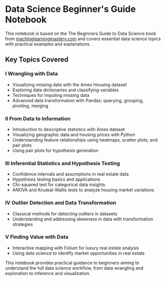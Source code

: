 # Data Science Beginner's Guide Notebook

This notebook is based on the The Beginners Guide to Data Science book from [machinelearningmastery.com](https://machinelearningmastery.com/) and covers essential data science topics with practical examples and explanations.

## Key Topics Covered

### I Wrangling with Data
- Visualizing missing data with the Ames Housing dataset  
- Exploring data dictionaries and classifying variables  
- Techniques for imputing missing data  
- Advanced data transformation with Pandas: querying, grouping, pivoting, merging  

### II From Data to Information
- Introduction to descriptive statistics with Ames dataset  
- Visualizing geographic data and housing prices with Python  
- Understanding feature relationships using heatmaps, scatter plots, and pair plots  
- Using pair plots for hypothesis generation  

### III Inferential Statistics and Hypothesis Testing
- Confidence intervals and assumptions in real estate data  
- Hypothesis testing basics and applications  
- Chi-squared test for categorical data insights  
- ANOVA and Kruskal-Wallis tests to analyze housing market variations  

### IV Outlier Detection and Data Transformation
- Classical methods for detecting outliers in datasets  
- Understanding and addressing skewness in data with transformation strategies  

### V Finding Value with Data
- Interactive mapping with Folium for luxury real estate analysis  
- Using data science to identify market opportunities in real estate  

This notebook provides practical guidance to beginners aiming to understand the full data science workflow, from data wrangling and exploration to inference and visualization.
